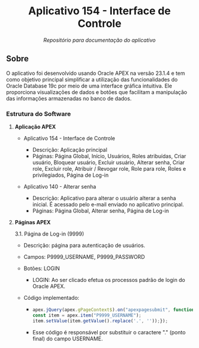 <h1 align="center">Aplicativo 154 - Interface de Controle</h1>
<p align="center"><i>Repositório para documentação do aplicativo</i></p>

##  Sobre

O aplicativo foi desenvolvido usando Oracle APEX na versão 23.1.4 e tem como objetivo principal simplificar a utilização das funcionalidades do Oracle Database 19c por meio de uma interface gráfica intuitiva. Ele proporciona visualizações de dados e botões que facilitam a manipulação das informações armazenadas no banco de dados.

### Estrutura do Software

1. **Aplicação APEX**
   
    - Aplicativo 154 - Interface de Controle
        - Descrição: Aplicação principal
        - Páginas: Página Global, Início, Usuários, Roles atribuídas, Criar usuário, Bloquear usuário, Excluir usuário,
          Alterar senha, Criar role, Excluir role, Atribuir / Revogar role, Role para role, Roles e privilegiados, Página de Log-in
          
    - Aplicativo 140 - Alterar senha
        - Descrição: Aplicativo para alterar o usuário alterar a senha inicial. É acessado pelo e-mail enviado no aplicativo principal.
        - Páginas: Página Global, Alterar senha, Página de Log-in

3. **Páginas APEX**
   
    3.1. Página de Log-in (9999)
    
    - Descrição: página para autenticação de usuários.
    - Campos: P9999_USERNAME, P9999_PASSWORD
    - Botões: LOGIN
       - LOGIN: Ao ser clicado efetua os processos padrão de login do Oracle APEX.
    - Código implementado:
      
        - ```js
          apex.jQuery(apex.gPageContext$).on("apexpagesubmit", function() {
          const item = apex.item("P9999_USERNAME");
          item.setValue(item.getValue().replace('.', ''));});
          ```
        - Esse código é responsável por substituir o caractere "." (ponto final) do campo USERNAME.   
